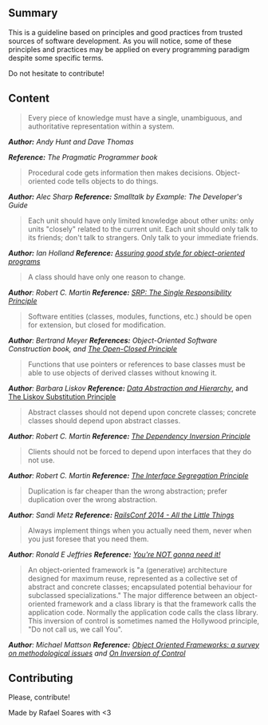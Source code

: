 ## Summary

This is a guideline based on principles and good practices from trusted sources of software development. As you will
notice, some of these principles and practices may be applied on every programming paradigm despite some specific terms.

Do not hesitate to contribute!

## Content

  > Every piece of knowledge must have a single, unambiguous, and authoritative representation within a system.

  _**Author:** Andy Hunt and Dave Thomas_

  _**Reference:** The Pragmatic Programmer book_

  > Procedural code gets information then makes decisions. Object-oriented code tells objects to do things.

  _**Author:** Alec Sharp_
  _**Reference:** Smalltalk by Example: The Developer's Guide_

  > Each unit should have only limited knowledge about other units: only units "closely" related to the current unit.
  > Each unit should only talk to its friends; don't talk to strangers.
  > Only talk to your immediate friends.

  _**Author:** Ian Holland_
  _**Reference:** [Assuring good style for object-oriented programs](http://ieeexplore.ieee.org/document/35588/)_

  > A class should have only one reason to change.

  _**Author**: Robert C. Martin_
  _**Reference:** [SRP: The Single Responsibility Principle](https://drive.google.com/file/d/0ByOwmqah_nuGNHEtcU5OekdDMkk/view)_

  > Software entities (classes, modules, functions, etc.) should be open for extension, but closed for modification.

  _**Author**: Bertrand Meyer_
  _**References:** Object-Oriented Software Construction book, and [The Open-Closed Principle](https://drive.google.com/file/d/0BwhCYaYDn8EgN2M5MTkwM2EtNWFkZC00ZTI3LWFjZTUtNTFhZGZiYmUzODc1/view)_

  > Functions that use pointers or references to base classes must be able to use objects of derived classes without knowing it.

  _**Author**: Barbara Liskov_
  _**Reference:** [Data Abstraction and Hierarchy](http://citeseerx.ist.psu.edu/viewdoc/download?doi=10.1.1.12.819&rep=rep1&type=pdf)_, and [The Liskov Substitution Principle](https://drive.google.com/file/d/0BwhCYaYDn8EgNzAzZjA5ZmItNjU3NS00MzQ5LTkwYjMtMDJhNDU5ZTM0MTlh/view)

  > Abstract classes should not depend upon concrete classes; concrete classes should depend upon abstract classes.

  _**Author**: Robert C. Martin_
  _**Reference:** [The Dependency Inversion Principle](https://drive.google.com/file/d/0BwhCYaYDn8EgMjdlMWIzNGUtZTQ0NC00ZjQ5LTkwYzQtZjRhMDRlNTQ3ZGMz/view)_

  > Clients should not be forced to depend upon interfaces that they do not use.

  _**Author**: Robert C. Martin_
  _**Reference:** [The Interface Segregation Principle](https://drive.google.com/file/d/0BwhCYaYDn8EgOTViYjJhYzMtMzYxMC00MzFjLWJjMzYtOGJiMDc5N2JkYmJi/view)_

  > Duplication is far cheaper than the wrong abstraction; prefer duplication over the wrong abstraction.

  _**Author**: Sandi Metz_
  _**Reference:** [RailsConf 2014 - All the Little Things](https://youtu.be/8bZh5LMaSmE?t=892)_

  > Always implement things when you actually need them, never when you just foresee that you need them.

  _**Author**: Ronald E Jeffries_
  _**Reference:** [You're NOT gonna need it!](http://ronjeffries.com/xprog/articles/practices/pracnotneed/)_

  > An object-oriented framework is "a (generative) architecture designed for maximum reuse, represented as a collective set of abstract and concrete classes; encapsulated potential behaviour for subclassed specializations."
  > The major difference between an object-oriented framework and a class library is that the framework calls the application code. Normally the application code calls the class library. This inversion of control is sometimes named the Hollywood principle, "Do not call us, we call You".

  _**Author**: Michael Mattson_
  _**Reference:** [Object Oriented Frameworks: a survey on methodological issues](https://www.researchgate.net/publication/2238535_Object-Oriented_Frameworks) and [On Inversion of Control](https://web.archive.org/web/20040202120126/http://www.betaversion.org/~stefano/linotype/news/38/)_


## Contributing

Please, contribute!

Made by Rafael Soares with <3
